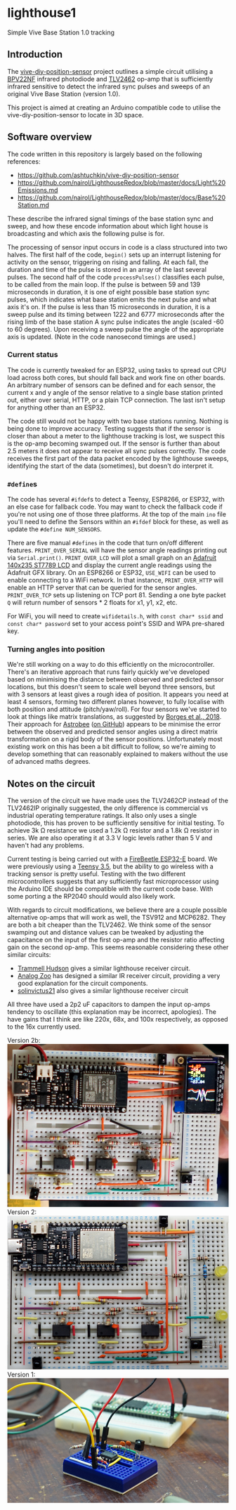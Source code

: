 # lighthouse1
Simple Vive Base Station 1.0 tracking

## Introduction

The [vive-diy-position-sensor](https://github.com/ashtuchkin/vive-diy-position-sensor) project outlines a simple circuit utilising a [BPV22NF](https://uk.rs-online.com/web/p/photodiodes/1652447/) infrared photodiode and [TLV2462](https://uk.rs-online.com/web/p/op-amps/3568228/) op-amp that is sufficiently infrared sensitive to detect the infrared sync pulses and sweeps of an original Vive Base Station (version 1.0).

This project is aimed at creating an Arduino compatible code to utilise the vive-diy-position-sensor to locate in 3D space.

## Software overview

The code written in this repository is largely based on the following references:
* https://github.com/ashtuchkin/vive-diy-position-sensor
* https://github.com/nairol/LighthouseRedox/blob/master/docs/Light%20Emissions.md
* https://github.com/nairol/LighthouseRedox/blob/master/docs/Base%20Station.md

These describe the infrared signal timings of the base station sync and sweep, and how these encode information about which light house is broadcasting and which axis the following pulse is for.

The processing of sensor input occurs in code is a class structured into two halves. The first half of the code, `begin()` sets up an interrupt listening for activity on the sensor, triggering on rising and falling. At each fall, the duration and time of the pulse is stored in an array of the last several pulses. The second half of the code `processPulses()` classifies each pulse, to be called from the main loop. If the pulse is between 59 and 139 microseconds in duration, it is one of eight possible base station sync pulses, which indicates what base station emits the next pulse and what axis it's on. If the pulse is less than 15 microseconds in duration, it is a sweep pulse and its timing between 1222 and 6777 microseconds after the rising limb of the base station A sync pulse indicates the angle (scaled -60 to 60 degrees). Upon receiving a sweep pulse the angle of the appropriate axis is updated. (Note in the code nanosecond timings are used.)

### Current status

The code is currently tweaked for an ESP32, using tasks to spread out CPU load across both cores, but should fall back and work fine on other boards. An arbitrary number of sensors can be defined and for each sensor, the current x and y angle of the sensor relative to a single base station printed out, either over serial, HTTP, or a plain TCP connection. The last isn't setup for anything other than an ESP32.

The code still would not be happy with two base stations running. Nothing is being done to improve accuracy. Testing suggests that if the sensor is closer than about a meter to the lighthouse tracking is lost, we suspect this is the op-amp becoming swamped out. If the sensor is further than about 2.5 meters it does not appear to receive all sync pulses correctly. The code receives the first part of the data packet encoded by the lighthouse sweeps, identifying the start of the data (sometimes), but doesn't do interpret it.

### `#define`s

The code has several `#ifdef`s to detect a Teensy, ESP8266, or ESP32, with an else case for fallback code. You may want to check the fallback code if you're not using one of those three platforms. At the top of the main `ino` file you'll need to define the Sensors within an `#ifdef` block for these, as well as update the `#define NUM_SENSORS`.

There are five manual `#defines` in the code that turn on/off different features. `PRINT_OVER_SERIAL` will have the sensor angle readings printing out via `Serial.print()`. `PRINT_OVER_LCD` will plot a small graph on an [Adafruit 140x235 ST7789 LCD](https://shop.pimoroni.com/products/adafruit-1-14-240x135-color-tft-display-microsd-card-breakout-st7789) and display the current angle readings using the Adafruit GFX library. On an ESP8266 or ESP32, `USE_WIFI` can be used to enable connecting to a WiFi network. In that instance, `PRINT_OVER_HTTP` will enable an HTTP server that can be queried for the sensor angles. `PRINT_OVER_TCP` sets up listening on TCP port 81. Sending a one byte packet `Q` will return number of sensors * 2 floats for x1, y1, x2, etc.

For WiFi, you will need to create `wifidetails.h`, with `const char* ssid` and `const char* password` set to your access point's SSID and WPA pre-shared key.

### Turning angles into position

We're still working on a way to do this efficiently on the microcontroller. There's an iterative approach that runs fairly quickly we've developed based on minimising the distance between observed and predicted sensor locations, but this doesn't seem to scale well beyond three sensors, but with 3 sensors at least gives a rough idea of position. It appears you need at least 4 sensors, forming two different planes however, to fully localise with both position and attitude (pitch/yaw/roll). For four sensors we've started to look at things like matrix translations, as suggested by [Borges et al., 2018](https://ieeexplore.ieee.org/document/8593707). Their approach for [Astrobee](https://www.nasa.gov/astrobee) ([on GitHub](https://github.com/nasa/astrobee)) appears to be minimise the error between the observed and predicted sensor angles using a direct matrix transformation on a rigid body of the sensor positions. Unfortunately most existing work on this has been a bit difficult to follow, so we're aiming to develop something that can reasonably explained to makers without the use of advanced maths degrees.

## Notes on the circuit

The version of the circuit we have made uses the TLV2462CP instead of the TLV2462IP originally suggested, the only difference is commercial vs industrial operating temperature ratings. It also only uses a single photodiode, this has proven to be sufficiently sensitive for initial testing. To achieve 3k Ω resistance we used a 1.2k Ω resistor and a 1.8k Ω resistor in series. We are also operating it at 3.3 V logic levels rather than 5 V and haven't had any problems.

Current testing is being carried out with a [FireBeetle ESP32-E](https://wiki.dfrobot.com/FireBeetle_Board_ESP32_E_SKU_DFR0654) board. We were previously using a [Teensy 3.5](https://www.pjrc.com/store/teensy35.html), but the ability to go wireless with a tracking sensor is pretty useful. Testing with the two different microcontrollers suggests that any sufficiently fast microprocessor using the Arduino IDE should be compatible with the current code base. With some porting a the RP2040 should would also likely work.

With regards to circuit modifications, we believe there are a couple possible alternative op-amps that will work as well, the TSV912 and MCP6282. They are both a bit cheaper than the TLV2462. We think some of the sensor swamping out and distance values can be tweaked by adjusting the capacitance on the input of the first op-amp and the resistor ratio affecting gain on the second op-amp. This seems reasonable considering these other similar circuits:

* [Trammell Hudson](https://trmm.net/Lighthouse/) gives a similar lighthouse receiver circuit.
* [Analog Zoo](http://www.analogzoo.com/2016/08/photodiode-amplifier-design/) has designed a similar IR receiver circuit, providing a very good explanation for the circuit components.
* [solinvictus21](https://github.com/solinvictus21/Zippies/tree/master/LighthouseCircuit) also gives a similar lighthouse receiver circuit

All three have used a 2p2 uF capacitors to dampen the input op-amps tendency to oscillate (this explanation may be incorrect, apologies). The have gains that I think are like 220x, 68x, and 100x respectively, as opposed to the 16x currently used.

Version 2b:
![Three sensor breadboard with ST7789 display](sensor2b.jpg)
Version 2:
![Three sensor breadboard](sensor2.jpg)
Version 1:
![Original sensor breadboard](sensor.jpg)
